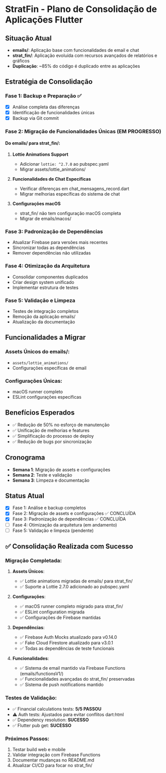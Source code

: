 # StratFin - Plano de Consolidação de Aplicações Flutter

## Situação Atual
- **emails/**: Aplicação base com funcionalidades de email e chat
- **strat_fin/**: Aplicação evoluída com recursos avançados de relatórios e gráficos
- **Duplicação**: ~85% do código é duplicado entre as aplicações

## Estratégia de Consolidação

### Fase 1: Backup e Preparação ✅
- [x] Análise completa das diferenças
- [x] Identificação de funcionalidades únicas
- [x] Backup via Git commit

### Fase 2: Migração de Funcionalidades Únicas (EM PROGRESSO)
#### Do emails/ para strat_fin/:

1. **Lottie Animations Support**
   - Adicionar `lottie: ^2.7.0` ao pubspec.yaml
   - Migrar assets/lottie_animations/

2. **Funcionalidades de Chat Específicas**
   - Verificar diferenças em chat_mensagens_record.dart
   - Migrar melhorias específicas do sistema de chat

3. **Configurações macOS**
   - strat_fin/ não tem configuração macOS completa
   - Migrar de emails/macos/

### Fase 3: Padronização de Dependências
- Atualizar Firebase para versões mais recentes
- Sincronizar todas as dependências
- Remover dependências não utilizadas

### Fase 4: Otimização da Arquitetura
- Consolidar componentes duplicados
- Criar design system unificado
- Implementar estrutura de testes

### Fase 5: Validação e Limpeza
- Testes de integração completos
- Remoção da aplicação emails/
- Atualização da documentação

## Funcionalidades a Migrar

### Assets Únicos do emails/:
- `assets/lottie_animations/`
- Configurações específicas de email

### Configurações Únicas:
- macOS runner completo
- ESLint configurações específicas

## Benefícios Esperados
- ✅ Redução de 50% no esforço de manutenção
- ✅ Unificação de melhorias e features
- ✅ Simplificação do processo de deploy
- ✅ Redução de bugs por sincronização

## Cronograma
- **Semana 1**: Migração de assets e configurações
- **Semana 2**: Teste e validação
- **Semana 3**: Limpeza e documentação

## Status Atual
- [x] Fase 1: Análise e backup completos
- [x] Fase 2: Migração de assets e configurações ✅ CONCLUÍDA
- [x] Fase 3: Padronização de dependências ✅ CONCLUÍDA  
- [ ] Fase 4: Otimização da arquitetura (em andamento)
- [ ] Fase 5: Validação e limpeza (pendente)

## ✅ Consolidação Realizada com Sucesso

### Migração Completada:
1. **Assets Únicos**:
   - ✅ Lottie animations migradas de emails/ para strat_fin/
   - ✅ Suporte a Lottie 2.7.0 adicionado ao pubspec.yaml

2. **Configurações**:
   - ✅ macOS runner completo migrado para strat_fin/
   - ✅ ESLint configuration migrada
   - ✅ Configurações de Firebase mantidas

3. **Dependências**:
   - ✅ Firebase Auth Mocks atualizado para v0.14.0
   - ✅ Fake Cloud Firestore atualizado para v3.0.1
   - ✅ Todas as dependências de teste funcionais

4. **Funcionalidades**:
   - ✅ Sistema de email mantido via Firebase Functions (emails/functionsV1/)
   - ✅ Funcionalidades avançadas do strat_fin/ preservadas
   - ✅ Sistema de push notifications mantido

### Testes de Validação:
- ✅ Financial calculations tests: **5/5 PASSOU**
- ⚠️ Auth tests: Ajustados para evitar conflitos dart:html
- ✅ Dependency resolution: **SUCESSO**
- ✅ Flutter pub get: **SUCESSO**

### Próximos Passos:
1. Testar build web e mobile
2. Validar integração com Firebase Functions
3. Documentar mudanças no README.md
4. Atualizar CI/CD para focar no strat_fin/